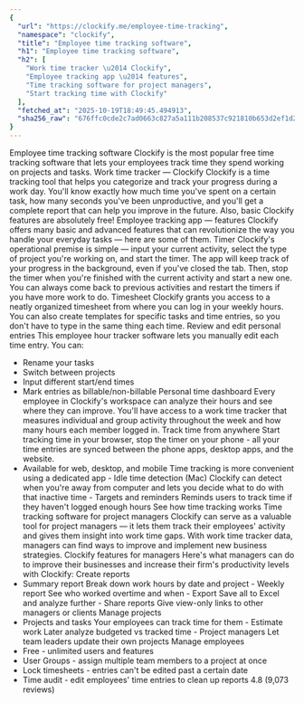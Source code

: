 ```yaml
---
{
  "url": "https://clockify.me/employee-time-tracking",
  "namespace": "clockify",
  "title": "Employee time tracking software",
  "h1": "Employee time tracking software",
  "h2": [
    "Work time tracker \u2014 Clockify",
    "Employee tracking app \u2014 features",
    "Time tracking software for project managers",
    "Start tracking time with Clockify"
  ],
  "fetched_at": "2025-10-19T18:49:45.494913",
  "sha256_raw": "676ffc0cde2c7ad0663c827a5a111b208537c921810b653d2ef1d2a8100fe1b8"
}
---
```


Employee time tracking software
Clockify is the most popular free time tracking software that lets your employees track time they spend working on projects and tasks.
Work time tracker — Clockify
Clockify is a time tracking tool that helps you categorize and track your progress during a work day.
You'll know exactly how much time you've spent on a certain task, how many seconds you've been unproductive, and you'll get a complete report that can help you improve in the future.
Also, basic Clockify features are absolutely free!
Employee tracking app — features
Clockify offers many basic and advanced features that can revolutionize the way you handle your everyday tasks — here are some of them.
Timer
Clockify's operational premise is simple — input your current activity, select the type of project you're working on, and start the timer. The app will keep track of your progress in the background, even if you've closed the tab.
Then, stop the timer when you're finished with the current activity and start a new one. You can always come back to previous activities and restart the timers if you have more work to do.
Timesheet
Clockify grants you access to a neatly organized timesheet from where you can log in your weekly hours. You can also create templates for specific tasks and time entries, so you don't have to type in the same thing each time.
Review and edit personal entries
This employee hour tracker software lets you manually edit each time entry. You can:
- Rename your tasks
- Switch between projects
- Input different start/end times
- Mark entries as billable/non-billable
Personal time dashboard
Every employee in Clockify's workspace can analyze their hours and see where they can improve. You'll have access to a work time tracker that measures individual and group activity throughout the week and how many hours each member logged in.
Track time from anywhere
Start tracking time in your browser, stop the timer on your phone - all your time entries are synced between the phone apps, desktop apps, and the website.
- Available for web, desktop, and mobile
Time tracking is more convenient using a dedicated app - Idle time detection (Mac)
Clockify can detect when you're away from computer and lets you decide what to do with that inactive time - Targets and reminders
Reminds users to track time if they haven't logged enough hours
See how time tracking works
Time tracking software for project managers
Clockify can serve as a valuable tool for project managers — it lets them track their employees' activity and gives them insight into work time gaps. With work time tracker data, managers can find ways to improve and implement new business strategies.
Clockify features for managers
Here's what managers can do to improve their businesses and increase their firm's productivity levels with Clockify:
Create reports
- Summary report
Break down work hours by date and project - Weekly report
See who worked overtime and when - Export
Save all to Excel and analyze further - Share reports
Give view-only links to other managers or clients
Manage projects
- Projects and tasks
Your employees can track time for them - Estimate work
Later analyze budgeted vs tracked time - Project managers
Let team leaders update their own projects
Manage employees
- Free - unlimited users and features
- User Groups - assign multiple team members to a project at once
- Lock timesheets - entries can't be edited past a certain date
- Time audit - edit employees' time entries to clean up reports
4.8 (9,073 reviews)